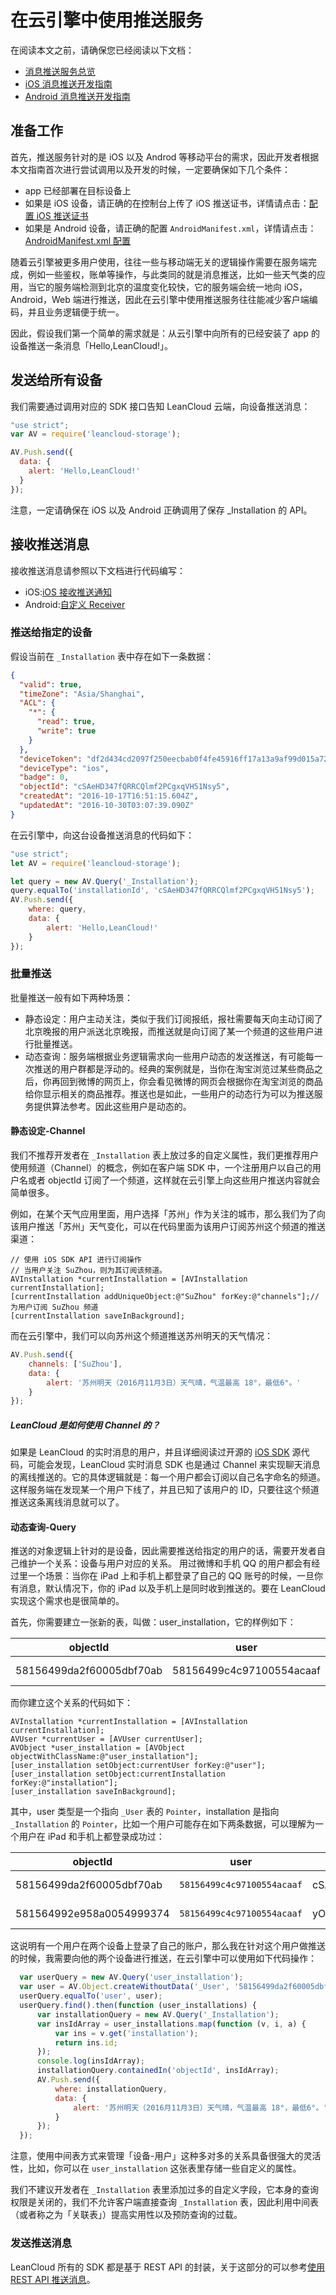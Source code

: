 # 在云引擎中使用推送服务

在阅读本文之前，请确保您已经阅读以下文档：

- [消息推送服务总览](push_guide.html)
- [iOS 消息推送开发指南](ios_push_guide.html)
- [Android 消息推送开发指南](android_push_guide.html)

## 准备工作
首先，推送服务针对的是 iOS 以及 Androd 等移动平台的需求，因此开发者根据本文指南首次进行尝试调用以及开发的时候，一定要确保如下几个条件：

- app 已经部署在目标设备上
- 如果是 iOS 设备，请正确的在控制台上传了 iOS 推送证书，详情请点击：[配置 iOS 推送证书](ios_push_cert.html)
- 如果是 Android 设备，请正确的配置 `AndroidManifest.xml`，详情请点击：[AndroidManifest.xml 配置](android_push_guide.html#配置)


随着云引擎被更多用户使用，往往一些与移动端无关的逻辑操作需要在服务端完成，例如一些鉴权，账单等操作，与此类同的就是消息推送，比如一些天气类的应用，当它的服务端检测到北京的温度变化较快，它的服务端会统一地向 iOS，Android，Web 端进行推送，因此在云引擎中使用推送服务往往能减少客户端编码，并且业务逻辑便于统一。

因此，假设我们第一个简单的需求就是：从云引擎中向所有的已经安装了 app 的设备推送一条消息「Hello,LeanCloud!」。

## 发送给所有设备

我们需要通过调用对应的 SDK 接口告知 LeanCloud 云端，向设备推送消息：

```js
"use strict";
var AV = require('leancloud-storage');

AV.Push.send({
  data: {
    alert: 'Hello,LeanCloud!'
  }
}); 
```

注意，一定请确保在 iOS 以及 Android 正确调用了保存 _Installation 的 API。

## 接收推送消息
接收推送消息请参照以下文档进行代码编写：

- iOS:[iOS 接收推送通知](ios_push_guide.html#接收推送通知)
- Android:[自定义 Receiver](android_push_guide.html#自定义_Receiver)

### 推送给指定的设备

假设当前在 `_Installation` 表中存在如下一条数据：

```json
{
  "valid": true,
  "timeZone": "Asia/Shanghai",
  "ACL": {
    "*": {
      "read": true,
      "write": true
    }
  },
  "deviceToken": "df2d434cd2097f250eecbab0f4fe45916ff17a13a9af99d015a72db1aa6c7302",
  "deviceType": "ios",
  "badge": 0,
  "objectId": "cSAeHD347fQRRCQlmf2PCgxqVH51Nsy5",
  "createdAt": "2016-10-17T16:51:15.604Z",
  "updatedAt": "2016-10-30T03:07:39.090Z"
}
```

在云引擎中，向这台设备推送消息的代码如下：

```js
"use strict";
let AV = require('leancloud-storage');

let query = new AV.Query('_Installation');
query.equalTo('installationId', 'cSAeHD347fQRRCQlmf2PCgxqVH51Nsy5');
AV.Push.send({
    where: query,
    data: {
        alert: 'Hello,LeanCloud!'
    }
});
```

### 批量推送

批量推送一般有如下两种场景：

- 静态设定：用户主动关注，类似于我们订阅报纸，报社需要每天向主动订阅了北京晚报的用户派送北京晚报，而推送就是向订阅了某一个频道的这些用户进行批量推送。
- 动态查询：服务端根据业务逻辑需求向一些用户动态的发送推送，有可能每一次推送的用户群都是浮动的。经典的案例就是，当你在淘宝浏览过某些商品之后，你再回到微博的网页上，你会看见微博的网页会根据你在淘宝浏览的商品给你显示相关的商品推荐。推送也是如此，一些用户的动态行为可以为推送服务提供算法参考。因此这些用户是动态的。

#### 静态设定-Channel

我们不推荐开发者在 `_Installation` 表上放过多的自定义属性，我们更推荐用户使用频道（Channel）的概念，例如在客户端 SDK 中，一个注册用户以自己的用户名或者 objectId 订阅了一个频道，这样就在云引擎上向这些用户推送内容就会简单很多。

例如，在某个天气应用里面，用户选择「苏州」作为关注的城市，那么我们为了向该用户推送「苏州」天气变化，可以在代码里面为该用户订阅苏州这个频道的推送渠道：

```objc
// 使用 iOS SDK API 进行订阅操作
// 当用户关注 SuZhou，则为其订阅该频道。
AVInstallation *currentInstallation = [AVInstallation currentInstallation];
[currentInstallation addUniqueObject:@"SuZhou" forKey:@"channels"];// 为用户订阅 SuZhou 频道
[currentInstallation saveInBackground];
```

而在云引擎中，我们可以向苏州这个频道推送苏州明天的天气情况：

```js
AV.Push.send({
    channels: ['SuZhou'],
    data: {
        alert: '苏州明天（2016月11月3日）天气晴，气温最高 18°，最低6°。'
    }
});
```

##### LeanCloud 是如何使用 Channel 的？
如果是 LeanCloud 的实时消息的用户，并且详细阅读过开源的 [iOS SDK](https://github.com/leancloud/objc-sdk) 源代码，可能会发现，LeanCloud 实时消息 SDK 也是通过 Channel 来实现聊天消息的离线推送的。它的具体逻辑就是：每一个用户都会订阅以自己名字命名的频道。这样服务端在发现某一个用户下线了，并且已知了该用户的 ID，只要往这个频道推送这条离线消息就可以了。

#### 动态查询-Query

推送的对象逻辑上针对的是设备，因此需要推送给指定的用户的话，需要开发者自己维护一个关系：设备与用户对应的关系。
用过微博和手机 QQ 的用户都会有经过里一个场景：当你在 iPad 上和手机上都登录了自己的 QQ 账号的时候，一旦你有消息，默认情况下，你的 iPad 以及手机上是同时收到推送的。要在 LeanCloud 实现这个需求也是很简单的。

首先，你需要建立一张新的表，叫做：user_installation，它的样例如下：

objectId|user|installation|createdAt|updatedAt
----|-----|-----|-----|----
58156499da2f60005dbf70ab|58156499c4c97100554acaaf| cSAeHD347fQRRCQlmf2PCgxqVH51Nsy5|2016-10-30T03:10:17.874Z|2016-10-30T03:10:17.874Z

而你建立这个关系的代码如下：


```objc
AVInstallation *currentInstallation = [AVInstallation currentInstallation];
AVUser *currentUser = [AVUser currentUser];
AVObject *user_installation = [AVObject objectWithClassName:@"user_installation"];
[user_installation setObject:currentUser forKey:@"user"];
[user_installation setObject:currentInstallation forKey:@"installation"];
[user_installation saveInBackground];
```

其中，user 类型是一个指向 `_User` 表的 `Pointer`，installation 是指向 `_Installation` 的 `Pointer`，比如一个用户可能存在如下两条数据，可以理解为一个用户在 iPad 和手机上都登录成功过：

objectId|user|installation|createdAt|updatedAt
----|-----|-----|-----|----
58156499da2f60005dbf70ab|`58156499c4c97100554acaaf`| cSAeHD347fQRRCQlmf2PCgxqVH51Nsy5|2016-10-30T03:10:17.874Z|2016-10-30T03:10:17.874Z
581564992e958a0054999374 | `58156499c4c97100554acaaf` | yOVXDS63SRytpcarrYk0kUWfBAK6yNtx |2016-09-21T07:58:34.015Z|2016-09-21T07:58:34.015Z

这说明有一个用户在两个设备上登录了自己的账户，那么我在针对这个用户做推送的时候，我需要向他的两个设备进行推送，在云引擎中可以使用如下代码操作：


```js
  var userQuery = new AV.Query('user_installation');
  var user = AV.Object.createWithoutData('_User', '58156499da2f60005dbf70ab');
  userQuery.equalTo('user', user);
  userQuery.find().then(function (user_installations) {
      var installationQuery = new AV.Query('_Installation');
      var insIdArray = user_installations.map(function (v, i, a) {
          var ins = v.get('installation');
          return ins.id;
      });
      console.log(insIdArray);
      installationQuery.containedIn('objectId', insIdArray);
      AV.Push.send({
          where: installationQuery,
          data: {
              alert: '苏州明天（2016月11月3日）天气晴，气温最高 18°，最低6°。'
          }
      });
  });
```

注意，使用中间表方式来管理「设备-用户」这种多对多的关系具备很强大的灵活性，比如，你可以在 `user_installation` 这张表里存储一些自定义的属性。

我们不建议开发者在 `_Installation` 表里添加过多的自定义字段，它本身的查询权限是关闭的，我们不允许客户端直接查询 `_Installation` 表，因此利用中间表（或者称之为「关联表」）提高实用性以及预防查询的过载。


### 发送推送消息
LeanCloud 所有的 SDK 都是基于 REST API 的封装，关于这部分的可以参考[使用 REST API 推送消息](https://leancloud.cn/docs/push_guide.html#推送消息)。








